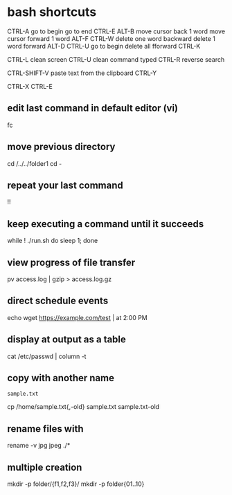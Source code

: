 # bash shortcuts

CTRL-A  go to begin			go to end			CTRL-E
 ALT-B  move cursor back 1 word		move cursor forward 1 word	ALT-F
CTRL-W  delete one word backward	delete 1 word forward		ALT-D
CTRL-U  go to begin			delete all fforward		CTRL-K

CTRL-L  clean screen
CTRL-U  clean command typed
CTRL-R  reverse search

CTRL-SHIFT-V  paste text from the clipboard
CTRL-Y

CTRL-X CTRL-E

## edit last command in default editor (vi)

fc

## move previous directory
cd /../../folder1
cd -


## repeat your last command
!!


## keep executing a command until it succeeds
while ! ./run.sh do sleep 1; done


## view progress of file transfer
pv access.log | gzip > access.log.gz


## direct schedule events
echo wget https://example.com/test | at 2:00 PM


## display at output as a table
cat /etc/passwd | column -t


## copy with another name
	sample.txt
cp /home/sample.txt{,-old} 
	sample.txt
	sample.txt-old


## rename files with 
rename -v jpg jpeg ./*


## multiple creation
mkdir -p folder/{f1,f2,f3}/
mkdir -p folder{01..10}